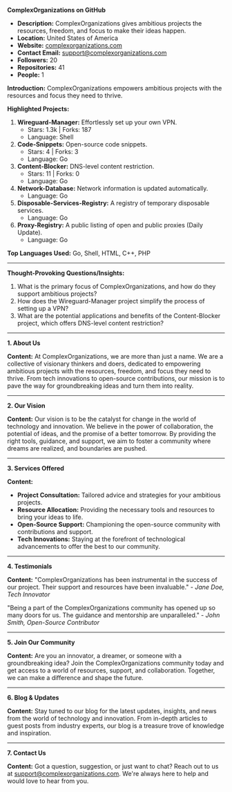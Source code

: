 **ComplexOrganizations on GitHub**

- **Description:** ComplexOrganizations gives ambitious projects the resources, freedom, and focus to make their ideas happen.
- **Location:** United States of America
- **Website:** [complexorganizations.com](https://www.complexorganizations.com/)
- **Contact Email:** support@complexorganizations.com
- **Followers:** 20
- **Repositories:** 41
- **People:** 1

**Introduction:**
ComplexOrganizations empowers ambitious projects with the resources and focus they need to thrive.

**Highlighted Projects:**
1. **Wireguard-Manager:** Effortlessly set up your own VPN. 
   - Stars: 1.3k | Forks: 187
   - Language: Shell
2. **Code-Snippets:** Open-source code snippets.
   - Stars: 4 | Forks: 3
   - Language: Go
3. **Content-Blocker:** DNS-level content restriction.
   - Stars: 11 | Forks: 0
   - Language: Go
4. **Network-Database:** Network information is updated automatically.
   - Language: Go
5. **Disposable-Services-Registry:** A registry of temporary disposable services.
   - Language: Go
6. **Proxy-Registry:** A public listing of open and public proxies (Daily Update).
   - Language: Go

**Top Languages Used:** Go, Shell, HTML, C++, PHP

---

**Thought-Provoking Questions/Insights:**
1. What is the primary focus of ComplexOrganizations, and how do they support ambitious projects?
2. How does the Wireguard-Manager project simplify the process of setting up a VPN?
3. What are the potential applications and benefits of the Content-Blocker project, which offers DNS-level content restriction?

---

**1. About Us**

**Content:**
At ComplexOrganizations, we are more than just a name. We are a collective of visionary thinkers and doers, dedicated to empowering ambitious projects with the resources, freedom, and focus they need to thrive. From tech innovations to open-source contributions, our mission is to pave the way for groundbreaking ideas and turn them into reality.

---

**2. Our Vision**

**Content:**
Our vision is to be the catalyst for change in the world of technology and innovation. We believe in the power of collaboration, the potential of ideas, and the promise of a better tomorrow. By providing the right tools, guidance, and support, we aim to foster a community where dreams are realized, and boundaries are pushed.

---

**3. Services Offered**

**Content:**
- **Project Consultation:** Tailored advice and strategies for your ambitious projects.
- **Resource Allocation:** Providing the necessary tools and resources to bring your ideas to life.
- **Open-Source Support:** Championing the open-source community with contributions and support.
- **Tech Innovations:** Staying at the forefront of technological advancements to offer the best to our community.

---

**4. Testimonials**

**Content:**
"ComplexOrganizations has been instrumental in the success of our project. Their support and resources have been invaluable." - *Jane Doe, Tech Innovator*

"Being a part of the ComplexOrganizations community has opened up so many doors for us. The guidance and mentorship are unparalleled." - *John Smith, Open-Source Contributor*

---

**5. Join Our Community**

**Content:**
Are you an innovator, a dreamer, or someone with a groundbreaking idea? Join the ComplexOrganizations community today and get access to a world of resources, support, and collaboration. Together, we can make a difference and shape the future.

---

**6. Blog & Updates**

**Content:**
Stay tuned to our blog for the latest updates, insights, and news from the world of technology and innovation. From in-depth articles to guest posts from industry experts, our blog is a treasure trove of knowledge and inspiration.

---

**7. Contact Us**

**Content:**
Got a question, suggestion, or just want to chat? Reach out to us at support@complexorganizations.com. We're always here to help and would love to hear from you.
